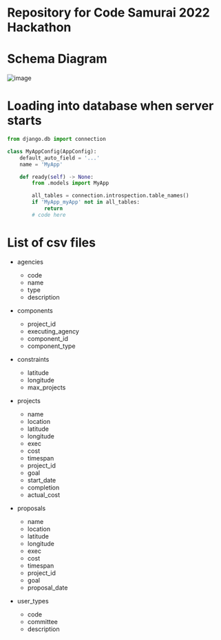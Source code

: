 # Repository for Code Samurai 2022 Hackathon

# Schema Diagram
![image](https://github.com/Moidda/Code_Samurai_2022/assets/57999057/0755f3c1-b7a2-410b-80ac-605819693f8f)


# Loading into database when server starts
```python
from django.db import connection

class MyAppConfig(AppConfig):
    default_auto_field = '...'
    name = 'MyApp'

    def ready(self) -> None:
        from .models import MyApp

        all_tables = connection.introspection.table_names()
        if 'MyApp_myApp' not in all_tables:
            return
        # code here
```

# List of csv files
- agencies
    - code
    - name
    - type
    - description

- components
    - project_id
    - executing_agency
    - component_id
    - component_type

- constraints
    - latitude
    - longitude
    - max_projects

- projects
    - name
    - location
    - latitude
    - longitude
    - exec
    - cost
    - timespan
    - project_id
    - goal
    - start_date
    - completion
    - actual_cost

- proposals
    - name
    - location
    - latitude
    - longitude
    - exec
    - cost
    - timespan
    - project_id
    - goal
    - proposal_date

- user_types
    - code
    - committee
    - description
